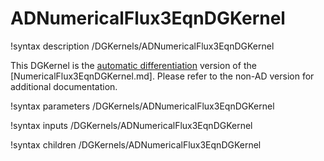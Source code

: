 # ADNumericalFlux3EqnDGKernel

!syntax description /DGKernels/ADNumericalFlux3EqnDGKernel

This DGKernel is the [automatic differentiation](automatic_differentiation/index.md) version
of the [NumericalFlux3EqnDGKernel.md]. Please refer to the non-AD version for additional documentation.

!syntax parameters /DGKernels/ADNumericalFlux3EqnDGKernel

!syntax inputs /DGKernels/ADNumericalFlux3EqnDGKernel

!syntax children /DGKernels/ADNumericalFlux3EqnDGKernel
